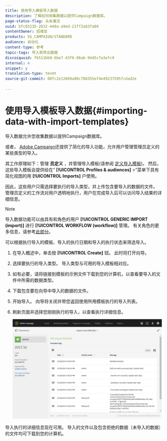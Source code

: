 ```yaml
---
title: 使用导入模板导入数据
description: 了解如何收集数据以提供Campaign数据库。
page-status-flag: 从未激活
uuid: bfc03235-2032-448a-a9ed-21ff2a83fa09
contentOwner: 绍维亚
products: SG_CAMPAIGN/STANDARD
audience: 自动化
content-type: 参考
topic-tags: 导入和导出数据
discoiquuid: fb511bb8-6be7-43f6-86ab-94d5cfa3efc9
internal: n
snippet: y
translation-type: tm+mt
source-git-commit: 00fc2e12669a00c788355ef4e492375957cdad2e

---
```



# 使用导入模板导入数据{#importing-data-with-import-templates}

导入数据允许您收集数据以提供Campaign数据库。

或者， [Adobe Campaign](../../automating/using/discovering-workflows.md)还提供了简化的导入功能，允许用户管理管理员定义的某些类型的导入。

其工作原理如下：管理 **员定义** ，并管理导入模板(请参阅 [定义导入模板](../../automating/using/defining-import-templates.md))。 然后，这些导入模板会提供给在“ **[!UICONTROL Profiles & audiences]** &gt;”菜单下具有简化视图的用 **[!UICONTROL Imports]** 户使用。

因此，这些用户只需选择要执行的导入类型，并上传包含要导入的数据的文件。 管理员定义的工作流对用户透明地执行，用户在完成导入后可以访问导入结果的详细信息。

>[!NOTE]
>
>导入数据功能可以由具有和角色的用户 **[!UICONTROL GENERIC IMPORT (import)]** 进行 **[!UICONTROL WORKFLOW (workflow)]** 管理。 有关角色的更多信息，请参考[此部分](../../administration/using/list-of-roles.md)。

可以根据执行导入的模板、导入的执行日期和导入的执行状态来筛选导入。

1. 在导入概述中，单击按 **[!UICONTROL Create]** 钮。 此时将打开向导。
1. 选择要执行的导入类型。 导入类型与可用的导入模板相对应。
1. 如有必要，请将链接到模板的示例文件下载到您的计算机，以查看要导入的文件中所需的数据类型。
1. 下载包含要在向导中导入的数据的文件。
1. 开始导入。 向导将关闭并带您返回使用所用模板执行的导入列表。
1. 刷新页面并选择您刚刚执行的导入，以查看执行详细信息。

   ![](assets/simplified_import1.png)

导入执行的详细信息现在可用。 导入的文件以及包含拒绝的数据（未导入的数据）的文件均可下载到您的计算机。
